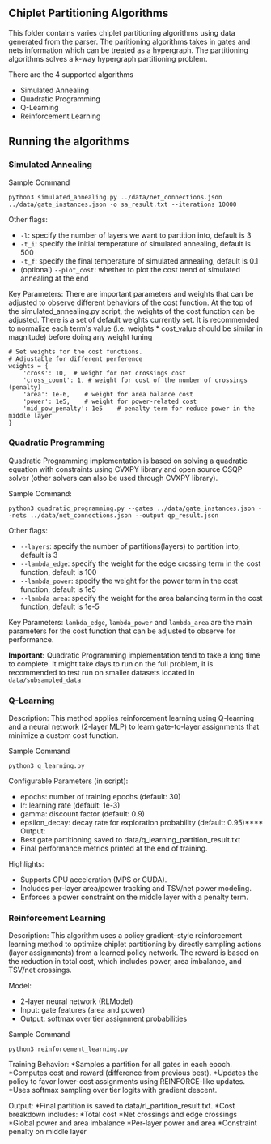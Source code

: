 ## Chiplet Partitioning Algorithms
This folder contains varies chiplet partitioning algorithms using data generated from the parser. The paritioning algorithms takes in gates and nets information which can be treated as a hypergraph. The partitioning algorithms solves a k-way hypergraph partitioning problem. 

There are the 4 supported algorithms
* Simulated Annealing
* Quadratic Programming
* Q-Learning
* Reinforcement Learning

## Running the algorithms

### Simulated Annealing
Sample Command
```
python3 simulated_annealing.py ../data/net_connections.json ../data/gate_instances.json -o sa_result.txt --iterations 10000
```
Other flags:
* `-l`: specify the number of layers we want to partition into, default is 3
* `-t_i`: specify the initial temperature of simulated annealing, default is 500
* `-t_f`: specify the final temperature of simulated annealing, default is 0.1
* (optional) `--plot_cost`: whether to plot the cost trend of simulated annealing at the end

Key Parameters:
There are important parameters and weights that can be adjusted to observe different behaviors of the cost function. At the top of the simulated_annealing.py script, the weights of the cost function can be adjusted. There is a set of default weights currently set. It is recommended to normalize each term's value (i.e. weights * cost_value should be similar in magnitude) before doing any weight tuning

```
# Set weights for the cost functions.
# Adjustable for different perference
weights = {
    'cross': 10,  # weight for net crossings cost
    'cross_count': 1, # weight for cost of the number of crossings (penalty)
    'area': 1e-6,    # weight for area balance cost
    'power': 1e5,    # weight for power-related cost
    'mid_pow_penalty': 1e5    # penalty term for reduce power in the middle layer
}
```

### Quadratic Programming
Quadratic Programming implementation is based on solving a quadratic equation with constraints using CVXPY library and open source OSQP solver (other solvers can also be used through CVXPY library).

Sample Command:
```
python3 quadratic_programming.py --gates ../data/gate_instances.json --nets ../data/net_connections.json --output qp_result.json
```
Other flags:
* `--layers`: specify the number of partitions(layers) to partition into, default is 3
* `--lambda_edge`: specify the weight for the edge crossing term in the cost function, default is 100
* `--lambda_power`: specify the weight for the power term in the cost function, default is 1e5
* `--lambda_area`: specify the weight for the area balancing term in the cost function, default is 1e-5


Key Parameters:
`lambda_edge`, `lambda_power` and `lambda_area` are the main parameters for the cost function that can be adjusted to observe for performance.


**Important:** Quadratic Programming implementation tend to take a long time to complete. It might take days to run on the full problem, it is recommended to test run on smaller datasets located in `data/subsampled_data`

### Q-Learning
Description:
This method applies reinforcement learning using Q-learning and a neural network (2-layer MLP) to learn gate-to-layer assignments that minimize a custom cost function.

Sample Command
```
python3 q_learning.py
```
Configurable Parameters (in script):
* epochs: number of training epochs (default: 30)
* lr: learning rate (default: 1e-3)
* gamma: discount factor (default: 0.9)
* epsilon_decay: decay rate for exploration probability (default: 0.95)****
 Output:
* Best gate partitioning saved to data/q_learning_partition_result.txt
* Final performance metrics printed at the end of training.

Highlights:
* Supports GPU acceleration (MPS or CUDA).
* Includes per-layer area/power tracking and TSV/net power modeling.
* Enforces a power constraint on the middle layer with a penalty term.

### Reinforcement Learning
Description:
This algorithm uses a policy gradient–style reinforcement learning method to optimize chiplet partitioning by directly sampling actions (layer assignments) from a learned policy network. The reward is based on the reduction in total cost, which includes power, area imbalance, and TSV/net crossings.

Model:
* 2-layer neural network (RLModel)
* Input: gate features (area and power)
* Output: softmax over tier assignment probabilities

Sample Command
```
python3 reinforcement_learning.py
```
Training Behavior:
*Samples a partition for all gates in each epoch.
*Computes cost and reward (difference from previous best).
*Updates the policy to favor lower-cost assignments using REINFORCE-like updates.
*Uses softmax sampling over tier logits with gradient descent.

Output:
*Final partition is saved to data/rl_partition_result.txt.
*Cost breakdown includes:
*Total cost
*Net crossings and edge crossings
*Global power and area imbalance
*Per-layer power and area
*Constraint penalty on middle layer


